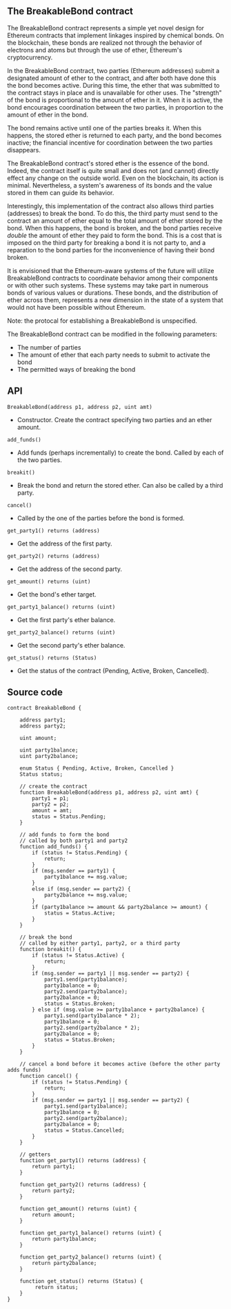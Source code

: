 ## The BreakableBond contract
The BreakableBond contract represents a simple yet novel design for Ethereum contracts that implement linkages inspired by chemical bonds. On the blockchain, these bonds are realized not through the behavior of electrons and atoms but through the use of ether, Ethereum's cryptocurrency.

In the BreakableBond contract, two parties (Ethereum addresses) submit a designated amount of ether to the contract, and after both have done this the bond becomes active. During this time, the ether that was submitted to the contract stays in place and is unavailable for other uses. The "strength" of the bond is proportional to the amount of ether in it. When it is active, the bond encourages coordination between the two parties, in proportion to the amount of ether in the bond.

The bond remains active until one of the parties breaks it. When this happens, the stored ether is returned to each party, and the bond becomes inactive; the financial incentive for coordination between the two parties disappears.

The BreakableBond contract's stored ether is the essence of the bond. Indeed, the contract itself is quite small and does not (and cannot) directly effect any change on the outside world. Even on the blockchain, its action is minimal. Nevertheless, a system's awareness of its bonds and the value stored in them can guide its behavior.

Interestingly, this implementation of the contract also allows third parties (addresses) to break the bond. To do this, the third party must send to the contract an amount of ether equal to the total amount of ether stored by the bond. When this happens, the bond is broken, and the bond parties receive *double* the amount of ether they paid to form the bond. This is a cost that is imposed on the third party for breaking a bond it is not party to, and a reparation to the bond parties for the inconvenience of having their bond broken.

It is envisioned that the Ethereum-aware systems of the future will utilize BreakableBond contracts to coordinate behavior among their components or with other such systems. These systems may take part in numerous bonds of various values or durations. These bonds, and the distribution of ether across them, represents a new dimension in the state of a system that would not have been possible without Ethereum.

Note: the protocal for establishing a BreakableBond is unspecified.

The BreakableBond contract can be modified in the following parameters:
* The number of parties
* The amount of ether that each party needs to submit to activate the bond
* The permitted ways of breaking the bond

## API
``BreakableBond(address p1, address p2, uint amt)``
- Constructor. Create the contract specifying two parties and an ether amount.

``add_funds()``
- Add funds (perhaps incrementally) to create the bond. Called by each of the two parties.

``breakit()``
- Break the bond and return the stored ether. Can also be called by a third party.

``cancel()``
- Called by the one of the parties before the bond is formed.

``get_party1() returns (address)``
- Get the address of the first party.

``get_party2() returns (address)``
- Get the address of the second party.

``get_amount() returns (uint)``
- Get the bond's ether target.

``get_party1_balance() returns (uint)``
- Get the first party's ether balance.

``get_party2_balance() returns (uint)``
- Get the second party's ether balance.

``get_status() returns (Status)``
- Get the status of the contract (Pending, Active, Broken, Cancelled).


## Source code
```
contract BreakableBond {

    address party1;
    address party2;

    uint amount;

    uint party1balance;
    uint party2balance;

    enum Status { Pending, Active, Broken, Cancelled }
    Status status;

    // create the contract
    function BreakableBond(address p1, address p2, uint amt) {
        party1 = p1;
        party2 = p2;
        amount = amt;
        status = Status.Pending;
    }

    // add funds to form the bond
    // called by both party1 and party2
    function add_funds() {
        if (status != Status.Pending) {
            return;
        }
        if (msg.sender == party1) {
            party1balance += msg.value;
        }
        else if (msg.sender == party2) {
            party2balance += msg.value;
        }
        if (party1balance >= amount && party2balance >= amount) {
            status = Status.Active;
        }
    }

    // break the bond
    // called by either party1, party2, or a third party
    function breakit() {
        if (status != Status.Active) {
            return;
        }
        if (msg.sender == party1 || msg.sender == party2) {
            party1.send(party1balance);
            party1balance = 0;
            party2.send(party2balance);
            party2balance = 0;
            status = Status.Broken;
        } else if (msg.value >= party1balance + party2balance) {
            party1.send(party1balance * 2);
            party1balance = 0;
            party2.send(party2balance * 2);
            party2balance = 0;
            status = Status.Broken;
        }
    }

    // cancel a bond before it becomes active (before the other party adds funds)
    function cancel() {
        if (status != Status.Pending) {
            return;
        }
        if (msg.sender == party1 || msg.sender == party2) {
            party1.send(party1balance);
            party1balance = 0;
            party2.send(party2balance);
            party2balance = 0;
            status = Status.Cancelled;
        }
    }

    // getters
    function get_party1() returns (address) {
        return party1;
    }

    function get_party2() returns (address) {
        return party2;
    }

    function get_amount() returns (uint) {
        return amount;
    }

    function get_party1_balance() returns (uint) {
        return party1balance;
    }

    function get_party2_balance() returns (uint) {
        return party2balance;
    }

    function get_status() returns (Status) {
         return status;
    }
}
```
